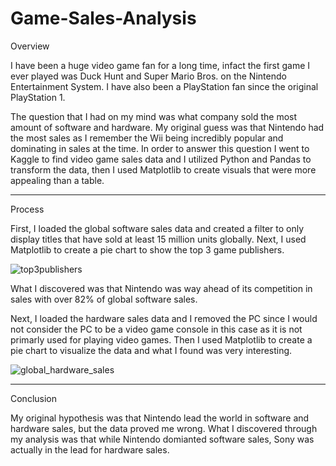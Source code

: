 # Game-Sales-Analysis

Overview

I have been a huge video game fan for a long time, infact the first game I ever played was Duck Hunt and Super Mario Bros. on the Nintendo Entertainment System. I have also been a PlayStation fan since the original PlayStation 1.

The question that I had on my mind was what company sold the most amount of software and hardware.
My original guess was that Nintendo had the most sales as I remember the Wii being incredibly popular and dominating in sales at the time.
In order to answer this question I went to Kaggle to find video game sales data and I utilized Python and Pandas to transform the data, then I used Matplotlib to create visuals that were more appealing than a table.

___

Process

First, I loaded the global software sales data and created a filter to only display titles that have sold at least 15 million units globally.
Next, I used Matplotlib to create a pie chart to show the top 3 game publishers.

![top3publishers](https://user-images.githubusercontent.com/108643565/235567507-d9d5e3bf-40ea-41c4-b9bb-0f1ccebd75fc.png)

What I discovered was that Nintendo was way ahead of its competition in sales with over 82% of global software sales.

Next, I loaded the hardware sales data and I removed the PC since I would not consider the PC to be a video game console in this case as it is not primarly used for playing video games.
Then I used Matplotlib to create a pie chart to visualize the data and what I found was very interesting.

![global_hardware_sales](https://user-images.githubusercontent.com/108643565/235568153-5281dac8-12df-480c-a2ef-496a7ba09f98.png)

____

Conclusion

My original hypothesis was that Nintendo lead the world in software and hardware sales, but the data proved me wrong.
What I discovered through my analysis was that while Nintendo domianted software sales, Sony was actually in the lead for hardware sales.
